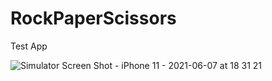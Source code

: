 # RockPaperScissors

Test App

![Simulator Screen Shot - iPhone 11 - 2021-06-07 at 18 31 21](https://user-images.githubusercontent.com/77058534/121046602-b471c280-c7be-11eb-93bc-62a315e8dcdc.png)



